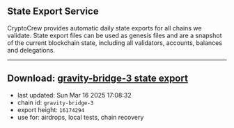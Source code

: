 ## State Export Service
CryptoCrew provides automatic daily state exports for all chains we validate. State export files can be used as genesis files and are a snapshot of the current blockchain state, including all validators, accounts, balances and delegations.

---
**Download: [gravity-bridge-3 state export](https://dl-eu2.ccvalidators.com/SERVICE/gravitybridge/gravity-bridge-3_export_16174294.json)**
---

- last updated: Sun Mar 16 2025 17:08:32
- chain id: `gravity-bridge-3`
- export height: `16174294`
- use for: airdrops, local tests, chain recovery
